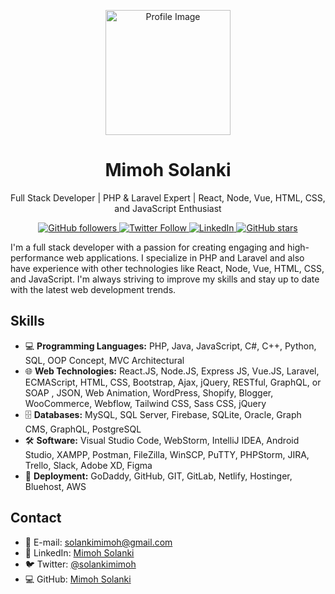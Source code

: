 

<p align="center">
  <img src="https://avatars2.githubusercontent.com/u/11669473?s=460&u=106955a5848f45d1d9b91b2e3e3c2377bcee6aeb&v=4" width="200" alt="Profile Image">
</p>
<h1 align="Center">Mimoh Solanki </h1>
<p align="center">
Full Stack Developer | PHP & Laravel Expert | React, Node, Vue, HTML, CSS, and JavaScript Enthusiast
</p>

<p align="center">
  <a href="https://github.com/Solankimimoh">
    <img alt="GitHub followers" src="https://img.shields.io/github/followers/solankimimoh?style=social">
    
  </a>
  <a href="https://twitter.com/solankimimoh">
    <img alt="Twitter Follow" src="https://img.shields.io/twitter/follow/solankimimoh?style=social">
  </a>
  <a href="https://linkedin.com/in/solankimimoh">
    <img alt="LinkedIn" src="https://img.shields.io/badge/-LinkedIn-blue?style=social&logo=linkedin">
  </a>
  <a href="https://github.com/Solankimimoh">
    <img alt="GitHub stars" src="https://img.shields.io/github/stars/Solankimimoh?style=social">
  </a>
</p>


I'm a full stack developer with a passion for creating engaging and high-performance web applications. I specialize in PHP and Laravel and also have experience with other technologies like React, Node, Vue, HTML, CSS, and JavaScript. I'm always striving to improve my skills and stay up to date with the latest web development trends.

## Skills

- 💻 **Programming Languages:** PHP, Java, JavaScript, C#, C++, Python, SQL, OOP Concept, MVC Architectural
- 🌐 **Web Technologies:** React.JS, Node.JS, Express JS, Vue.JS, Laravel, ECMAScript, HTML, CSS, Bootstrap, Ajax, jQuery, RESTful, GraphQL, or SOAP , JSON, Web Animation, WordPress, Shopify, Blogger, WooCommerce, Webflow, Tailwind CSS, Sass CSS, jQuery
- 🗄️ **Databases:** MySQL, SQL Server, Firebase, SQLite, Oracle, Graph CMS, GraphQL, PostgreSQL
- 🛠️ **Software:** Visual Studio Code, WebStorm, IntelliJ IDEA, Android Studio, XAMPP, Postman, FileZilla, WinSCP, PuTTY, PHPStorm, JIRA, Trello, Slack, Adobe XD, Figma
- 🚀 **Deployment:** GoDaddy, GitHub, GIT, GitLab, Netlify, Hostinger, Bluehost, AWS

## Contact

- 📧 E-mail: solankimimoh@gmail.com
- 💬 LinkedIn: [Mimoh Solanki](https://linkedin.com/in/solankimimoh)
- 🐦 Twitter: [@solankimimoh](https://twitter.com/solankimimoh)
- 💻 GitHub: [Mimoh Solanki](https://github.com/solankimimoh)

